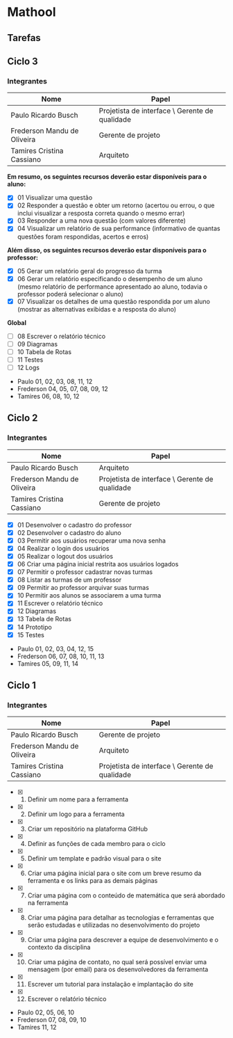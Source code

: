 # Mathool



## Tarefas

## Ciclo 3

### Integrantes

| Nome | Papel |
| ---  | ----- |
| Paulo Ricardo Busch | Projetista de interface \ Gerente de qualidade |
| Frederson Mandu de Oliveira | Gerente de projeto |
| Tamires Cristina Cassiano |  Arquiteto |

**Em resumo, os seguintes recursos deverão estar disponíveis para o aluno:**
- [x] 01 Visualizar uma questão
- [x] 02 Responder a questão e obter um retorno (acertou ou errou, o que inclui
visualizar a resposta correta quando o mesmo errar)
- [x] 03 Responder a uma nova questão (com valores diferente)
- [x] 04 Visualizar um relatório de sua performance (informativo de quantas questões
foram respondidas, acertos e erros)

**Além disso, os seguintes recursos deverão estar disponíveis para o professor:**
- [x] 05 Gerar um relatório geral do progresso da turma
- [x] 06 Gerar um relatório especificando o desempenho de um aluno (mesmo relatório
de performance apresentado ao aluno, todavia o professor poderá selecionar o
aluno)
- [x] 07 Visualizar os detalhes de uma questão respondida por um aluno (mostrar as
alternativas exibidas e a resposta do aluno)

**Global**
- [ ] 08 Escrever o relatório técnico
- [ ] 09 Diagramas 
- [ ] 10 Tabela de Rotas
- [ ] 11 Testes
- [ ] 12 Logs

* Paulo 01, 02, 03, 08, 11, 12
* Frederson 04, 05, 07, 08, 09, 12
* Tamires 06, 08, 10, 12

## Ciclo 2

### Integrantes

| Nome | Papel |
| ---  | ----- |
| Paulo Ricardo Busch | Arquiteto |
| Frederson Mandu de Oliveira | Projetista de interface \ Gerente de qualidade |
| Tamires Cristina Cassiano | Gerente de projeto |

- [x] 01 Desenvolver o cadastro do professor
- [x] 02 Desenvolver o cadastro do aluno
- [x] 03 Permitir aos usuários recuperar uma nova senha
- [x] 04 Realizar o login dos usuários
- [x] 05 Realizar o logout dos usuários
- [x] 06 Criar uma página inicial restrita aos usuários logados
- [x] 07 Permitir o professor cadastrar novas turmas
- [x] 08 Listar as turmas de um professor
- [x] 09 Permitir ao professor arquivar suas turmas
- [x] 10 Permitir aos alunos se associarem a uma turma
- [x] 11 Escrever o relatório técnico
- [x] 12 Diagramas 
- [x] 13 Tabela de Rotas
- [x] 14 Prototipo
- [x] 15 Testes

* Paulo 01, 02, 03, 04, 12, 15
* Frederson 06, 07, 08, 10, 11, 13
* Tamires 05, 09, 11, 14


## Ciclo 1

### Integrantes

| Nome | Papel |
| ---  | ----- |
| Paulo Ricardo Busch | Gerente de projeto |
| Frederson Mandu de Oliveira | Arquiteto |
| Tamires Cristina Cassiano | Projetista de interface \ Gerente de qualidade |

- [x] 01. Definir um nome para a ferramenta
- [x] 02. Definir um logo para a ferramenta
- [x] 03. Criar um repositório na plataforma GitHub
- [x] 04. Definir as funções de cada membro para o ciclo
- [x] 05. Definir um template e padrão visual para o site
- [x] 06. Criar uma página inicial para o site com um breve resumo da ferramenta e os links para as demais páginas
- [x] 07. Criar uma página com o conteúdo de matemática que será abordado na ferramenta
- [X] 08. Criar uma página para detalhar as tecnologias e ferramentas que serão estudadas e utilizadas no desenvolvimento do projeto
- [X] 09. Criar uma página para descrever a equipe de desenvolvimento e o contexto da disciplina
- [x] 10. Criar uma página de contato, no qual será possível enviar uma mensagem (por email) para os desenvolvedores da ferramenta
- [x] 11. Escrever um tutorial para instalação e implantação do site
- [x] 12. Escrever o relatório técnico

* Paulo 02, 05, 06, 10
* Frederson 07, 08, 09, 10
* Tamires 11, 12
